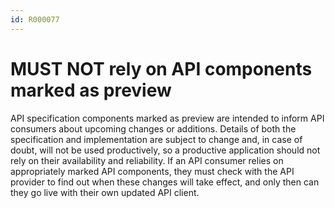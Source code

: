 ```yaml
---
id: R000077
---
```


# MUST NOT rely on API components marked as preview

API specification components marked as preview are intended to inform API consumers about upcoming changes or additions. Details of both the specification and implementation are subject to change and, in case of doubt, will not be used productively, so a productive application should not rely on their availability and reliability. If an API consumer relies on appropriately marked API components, they must check with the API provider to find out when these changes will take effect, and only then can they go live with their own updated API client.
